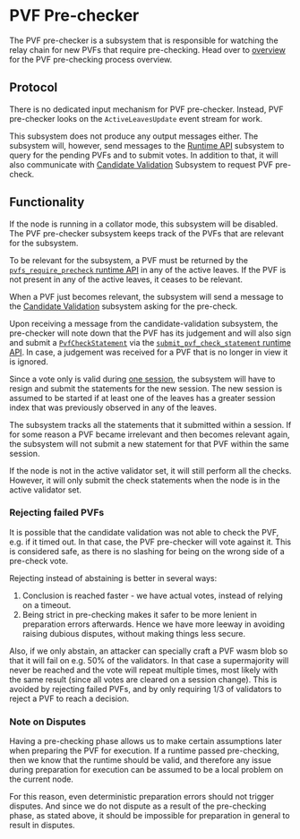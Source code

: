 # PVF Pre-checker

The PVF pre-checker is a subsystem that is responsible for watching the relay chain for new PVFs that require
pre-checking. Head over to [overview] for the PVF pre-checking process overview.

## Protocol

There is no dedicated input mechanism for PVF pre-checker. Instead, PVF pre-checker looks on the `ActiveLeavesUpdate`
event stream for work.

This subsystem does not produce any output messages either. The subsystem will, however, send messages to the
[Runtime API] subsystem to query for the pending PVFs and to submit votes. In addition to that, it will also
communicate with [Candidate Validation] Subsystem to request PVF pre-check.

## Functionality

If the node is running in a collator mode, this subsystem will be disabled. The PVF pre-checker subsystem keeps track of
the PVFs that are relevant for the subsystem.

To be relevant for the subsystem, a PVF must be returned by the [`pvfs_require_precheck` runtime API][PVF pre-checking
runtime API] in any of the active leaves. If the PVF is not present in any of the active leaves, it ceases to be
relevant.

When a PVF just becomes relevant, the subsystem will send a message to the [Candidate Validation] subsystem asking for
the pre-check.

Upon receiving a message from the candidate-validation subsystem, the pre-checker will note down that the PVF has its
judgement and will also sign and submit a [`PvfCheckStatement`][PvfCheckStatement] via the [`submit_pvf_check_statement`
runtime API][PVF pre-checking runtime API]. In case, a judgement was received for a PVF that is no longer in view it is
ignored.

Since a vote only is valid during [one session][overview], the subsystem will have to resign and submit the statements
for the new session. The new session is assumed to be started if at least one of the leaves has a greater session index
that was previously observed in any of the leaves.

The subsystem tracks all the statements that it submitted within a session. If for some reason a PVF became irrelevant
and then becomes relevant again, the subsystem will not submit a new statement for that PVF within the same session.

If the node is not in the active validator set, it will still perform all the checks. However, it will only submit the
check statements when the node is in the active validator set.

### Rejecting failed PVFs

It is possible that the candidate validation was not able to check the PVF, e.g. if it timed out. In that case, the PVF
pre-checker will vote against it. This is considered safe, as there is no slashing for being on the wrong side of a
pre-check vote.

Rejecting instead of abstaining is better in several ways:

1. Conclusion is reached faster - we have actual votes, instead of relying on a timeout.
1. Being strict in pre-checking makes it safer to be more lenient in preparation errors afterwards. Hence we have more
   leeway in avoiding raising dubious disputes, without making things less secure.

Also, if we only abstain, an attacker can specially craft a PVF wasm blob so that it will fail on e.g. 50% of the
validators. In that case a supermajority will never be reached and the vote will repeat multiple times, most likely with
the same result (since all votes are cleared on a session change). This is avoided by rejecting failed PVFs, and by only
requiring 1/3 of validators to reject a PVF to reach a decision.

### Note on Disputes

Having a pre-checking phase allows us to make certain assumptions later when preparing the PVF for execution. If a
runtime passed pre-checking, then we know that the runtime should be valid, and therefore any issue during preparation
for execution can be assumed to be a local problem on the current node.

For this reason, even deterministic preparation errors should not trigger disputes. And since we do not dispute as a
result of the pre-checking phase, as stated above, it should be impossible for preparation in general to result in
disputes.

[overview]: ../../pvf-prechecking.md
[Runtime API]: runtime-api.md
[PVF pre-checking runtime API]: ../../runtime-api/pvf-prechecking.md
[Candidate Validation]: candidate-validation.md
[PvfCheckStatement]: ../../types/pvf-prechecking.md#pvfcheckstatement

